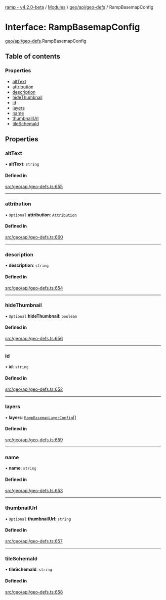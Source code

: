 [ramp - v4.2.0-beta](../README.md) / [Modules](../modules.md) / [geo/api/geo-defs](../modules/geo_api_geo_defs.md) / RampBasemapConfig

# Interface: RampBasemapConfig

[geo/api/geo-defs](../modules/geo_api_geo_defs.md).RampBasemapConfig

## Table of contents

### Properties

- [altText](geo_api_geo_defs.RampBasemapConfig.md#alttext)
- [attribution](geo_api_geo_defs.RampBasemapConfig.md#attribution)
- [description](geo_api_geo_defs.RampBasemapConfig.md#description)
- [hideThumbnail](geo_api_geo_defs.RampBasemapConfig.md#hidethumbnail)
- [id](geo_api_geo_defs.RampBasemapConfig.md#id)
- [layers](geo_api_geo_defs.RampBasemapConfig.md#layers)
- [name](geo_api_geo_defs.RampBasemapConfig.md#name)
- [thumbnailUrl](geo_api_geo_defs.RampBasemapConfig.md#thumbnailurl)
- [tileSchemaId](geo_api_geo_defs.RampBasemapConfig.md#tileschemaid)

## Properties

### altText

• **altText**: `string`

#### Defined in

[src/geo/api/geo-defs.ts:655](https://github.com/sharvenp/ramp4-docs/blob/c6cdb39/src/geo/api/geo-defs.ts#L655)

___

### attribution

• `Optional` **attribution**: [`Attribution`](geo_api_geo_defs.Attribution.md)

#### Defined in

[src/geo/api/geo-defs.ts:660](https://github.com/sharvenp/ramp4-docs/blob/c6cdb39/src/geo/api/geo-defs.ts#L660)

___

### description

• **description**: `string`

#### Defined in

[src/geo/api/geo-defs.ts:654](https://github.com/sharvenp/ramp4-docs/blob/c6cdb39/src/geo/api/geo-defs.ts#L654)

___

### hideThumbnail

• `Optional` **hideThumbnail**: `boolean`

#### Defined in

[src/geo/api/geo-defs.ts:656](https://github.com/sharvenp/ramp4-docs/blob/c6cdb39/src/geo/api/geo-defs.ts#L656)

___

### id

• **id**: `string`

#### Defined in

[src/geo/api/geo-defs.ts:652](https://github.com/sharvenp/ramp4-docs/blob/c6cdb39/src/geo/api/geo-defs.ts#L652)

___

### layers

• **layers**: [`RampBasemapLayerConfig`](geo_api_geo_defs.RampBasemapLayerConfig.md)[]

#### Defined in

[src/geo/api/geo-defs.ts:659](https://github.com/sharvenp/ramp4-docs/blob/c6cdb39/src/geo/api/geo-defs.ts#L659)

___

### name

• **name**: `string`

#### Defined in

[src/geo/api/geo-defs.ts:653](https://github.com/sharvenp/ramp4-docs/blob/c6cdb39/src/geo/api/geo-defs.ts#L653)

___

### thumbnailUrl

• `Optional` **thumbnailUrl**: `string`

#### Defined in

[src/geo/api/geo-defs.ts:657](https://github.com/sharvenp/ramp4-docs/blob/c6cdb39/src/geo/api/geo-defs.ts#L657)

___

### tileSchemaId

• **tileSchemaId**: `string`

#### Defined in

[src/geo/api/geo-defs.ts:658](https://github.com/sharvenp/ramp4-docs/blob/c6cdb39/src/geo/api/geo-defs.ts#L658)
